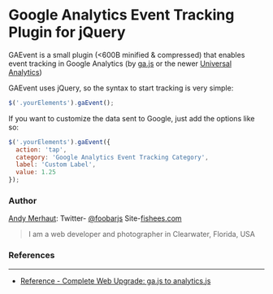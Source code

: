 Google Analytics Event Tracking Plugin for jQuery
=========

GAEvent is a small plugin (<600B minified &amp; compressed) that enables event tracking in Google Analytics (by [ga.js] or the newer [Universal Analytics])

GAEvent uses jQuery, so the syntax to start tracking is very simple:

```javascript
$('.yourElements').gaEvent();
```

If you want to customize the data sent to Google, just add the options like so:

```javascript
$('.yourElements').gaEvent({
  action: 'tap',
  category: 'Google Analytics Event Tracking Category',
  label: 'Custom Label',
  value: 1.25
});
```
### Author
[Andy Merhaut]: Twitter- [@foobarjs] Site-[fishees.com]
>I am a web developer and photographer in Clearwater, Florida, USA

### References
----
* [Reference - Complete Web Upgrade: ga.js to analytics.js] 




[Reference - Complete Web Upgrade: ga.js to analytics.js]:https://developers.google.com/analytics/devguides/collection/upgrade/reference/gajs-analyticsjs#events
[ga.js]:https://developers.google.com/analytics/devguides/collection/gajs/eventTrackerGuide
[Universal Analytics]:https://developers.google.com/analytics/devguides/collection/analyticsjs/
[Andy Merhaut]:https://github.com/tagr
[@foobarjs]:http://twitter.com/foobarjs
[fishees.com]:http://fishees.com
